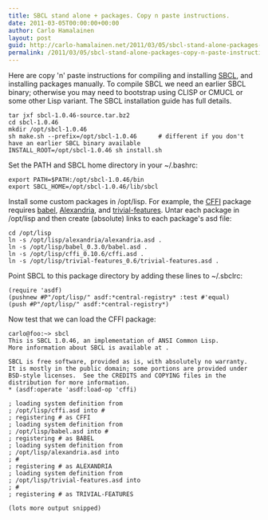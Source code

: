 ```yaml
---
title: SBCL stand alone + packages. Copy n paste instructions.
date: 2011-03-05T00:00:00+00:00
author: Carlo Hamalainen
layout: post
guid: http://carlo-hamalainen.net/2011/03/05/sbcl-stand-alone-packages-copy-n-paste-instructions/
permalink: /2011/03/05/sbcl-stand-alone-packages-copy-n-paste-instructions/
---
```

Here are copy 'n' paste instructions for compiling and installing [SBCL](http://www.sbcl.org/), and installing packages manually. To compile SBCL we need an earlier SBCL binary; otherwise you may need to bootstrap using CLISP or CMUCL or some other Lisp variant. The SBCL installation guide has full details. 

```
tar jxf sbcl-1.0.46-source.tar.bz2
cd sbcl-1.0.46
mkdir /opt/sbcl-1.0.46
sh make.sh --prefix=/opt/sbcl-1.0.46      # different if you don't have an earlier SBCL binary available
INSTALL_ROOT=/opt/sbcl-1.0.46 sh install.sh
```

Set the PATH and SBCL home directory in your ~/.bashrc:

```
export PATH=$PATH:/opt/sbcl-1.0.46/bin
export SBCL_HOME=/opt/sbcl-1.0.46/lib/sbcl
```

Install some custom packages in /opt/lisp. For example, the [CFFI](http://common-lisp.net/project/cffi) package requires [babel](http://common-lisp.net/project/babel/), [Alexandria](http://common-lisp.net/project/alexandria/), and [trivial-features](http://www.cliki.net/trivial-features). Untar each package in /opt/lisp and then create (absolute) links to each package's asd file:

```
cd /opt/lisp
ln -s /opt/lisp/alexandria/alexandria.asd .
ln -s /opt/lisp/babel_0.3.0/babel.asd .
ln -s /opt/lisp/cffi_0.10.6/cffi.asd .
ln -s /opt/lisp/trivial-features_0.6/trivial-features.asd .
```

Point SBCL to this package directory by adding these lines to ~/.sbclrc:

```
(require 'asdf)
(pushnew #P"/opt/lisp/" asdf:*central-registry* :test #'equal)
(push #P"/opt/lisp/" asdf:*central-registry*)
```

Now test that we can load the CFFI package:

```
carlo@foo:~> sbcl
This is SBCL 1.0.46, an implementation of ANSI Common Lisp.
More information about SBCL is available at .

SBCL is free software, provided as is, with absolutely no warranty.
It is mostly in the public domain; some portions are provided under
BSD-style licenses.  See the CREDITS and COPYING files in the
distribution for more information.
* (asdf:operate 'asdf:load-op 'cffi)

; loading system definition from
; /opt/lisp/cffi.asd into #
; registering # as CFFI
; loading system definition from
; /opt/lisp/babel.asd into #
; registering # as BABEL
; loading system definition from
; /opt/lisp/alexandria.asd into
; #
; registering # as ALEXANDRIA
; loading system definition from
; /opt/lisp/trivial-features.asd into
; #
; registering # as TRIVIAL-FEATURES

(lots more output snipped)
```
